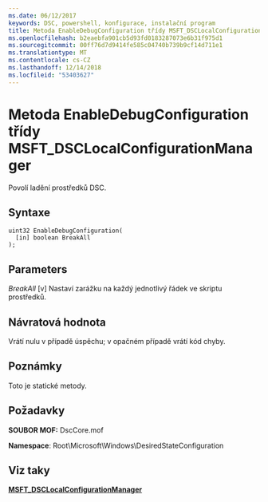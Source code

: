 ```yaml
---
ms.date: 06/12/2017
keywords: DSC, powershell, konfigurace, instalační program
title: Metoda EnableDebugConfiguration třídy MSFT_DSCLocalConfigurationManager
ms.openlocfilehash: b2eaebfa901cb5d93fd0183287073e6b31f975d1
ms.sourcegitcommit: 00ff76d7d9414fe585c04740b739b9cf14d711e1
ms.translationtype: MT
ms.contentlocale: cs-CZ
ms.lasthandoff: 12/14/2018
ms.locfileid: "53403627"
---
```

# <a name="enabledebugconfiguration-method-of-the-msftdsclocalconfigurationmanager-class"></a>Metoda EnableDebugConfiguration třídy MSFT_DSCLocalConfigurationManager

Povolí ladění prostředků DSC.

## <a name="syntax"></a>Syntaxe

```mof
uint32 EnableDebugConfiguration(
  [in] boolean BreakAll
);
```

## <a name="parameters"></a>Parameters

*BreakAll* \[v\] Nastaví zarážku na každý jednotlivý řádek ve skriptu prostředků.

## <a name="return-value"></a>Návratová hodnota

Vrátí nulu v případě úspěchu; v opačném případě vrátí kód chyby.

## <a name="remarks"></a>Poznámky

Toto je statické metody.

## <a name="requirements"></a>Požadavky

**SOUBOR MOF:** DscCore.mof

**Namespace**: Root\Microsoft\Windows\DesiredStateConfiguration

## <a name="see-also"></a>Viz taky

[**MSFT_DSCLocalConfigurationManager**](msft-dsclocalconfigurationmanager.md)